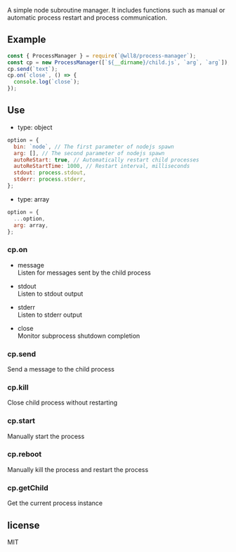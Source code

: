 A simple node subroutine manager. It includes functions such as manual or automatic process restart and process communication.

## Example

```js
const { ProcessManager } = require(`@wll8/process-manager`);
const cp = new ProcessManager([`${__dirname}/child.js`, `arg`, `arg`]);
cp.send(`text`);
cp.on(`close`, () => {
  console.log(`close`);
});
```

## Use

- type: object

```js
option = {
  bin: `node`, // The first parameter of nodejs spawn
  arg: [], // The second parameter of nodejs spawn
  autoReStart: true, // Automatically restart child processes
  autoReStartTime: 1000, // Restart interval, milliseconds
  stdout: process.stdout,
  stderr: process.stderr,
};
```

- type: array

```js
option = {
  ...option,
  arg: array,
};
```

### cp.on

- message  
  Listen for messages sent by the child process

- stdout  
  Listen to stdout output

- stderr  
  Listen to stderr output

- close  
  Monitor subprocess shutdown completion

### cp.send

Send a message to the child process

### cp.kill

Close child process without restarting

### cp.start

Manually start the process

### cp.reboot

Manually kill the process and restart the process

### cp.getChild

Get the current process instance

## license

MIT
